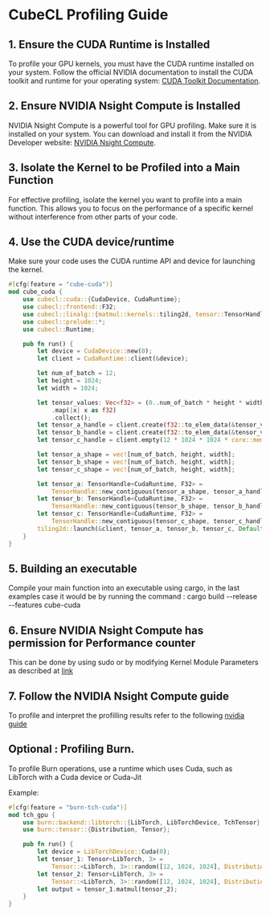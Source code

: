# CubeCL Profiling Guide

## 1. Ensure the CUDA Runtime is Installed

To profile your GPU kernels, you must have the CUDA runtime installed on your system. Follow the official NVIDIA documentation to install the CUDA toolkit and runtime for your operating system: [CUDA Toolkit Documentation](https://docs.nvidia.com/cuda/cuda-installation-guide-linux/index.html).

## 2. Ensure NVIDIA Nsight Compute is Installed

NVIDIA Nsight Compute is a powerful tool for GPU profiling. Make sure it is installed on your system. You can download and install it from the NVIDIA Developer website: [NVIDIA Nsight Compute](https://developer.nvidia.com/nsight-compute).

## 3. Isolate the Kernel to be Profiled into a Main Function

For effective profiling, isolate the kernel you want to profile into a main function. This allows you to focus on the performance of a specific kernel without interference from other parts of your code.

## 4. Use the CUDA device/runtime
Make sure your code uses the CUDA runtime API and device for launching the kernel.

```rust
#[cfg(feature = "cube-cuda")]
mod cube_cuda {
    use cubecl::cuda::{CudaDevice, CudaRuntime};
    use cubecl::frontend::F32;
    use cubecl::linalg::{matmul::kernels::tiling2d, tensor::TensorHandle};
    use cubecl::prelude::*;
    use cubecl::Runtime;

    pub fn run() {
        let device = CudaDevice::new(0);
        let client = CudaRuntime::client(&device);

        let num_of_batch = 12;
        let height = 1024;
        let width = 1024;

        let tensor_values: Vec<f32> = (0..num_of_batch * height * width)
            .map(|x| x as f32)
            .collect();
        let tensor_a_handle = client.create(f32::to_elem_data(&tensor_values));
        let tensor_b_handle = client.create(f32::to_elem_data(&tensor_values));
        let tensor_c_handle = client.empty(12 * 1024 * 1024 * core::mem::size_of::<f32>());

        let tensor_a_shape = vec![num_of_batch, height, width];
        let tensor_b_shape = vec![num_of_batch, height, width];
        let tensor_c_shape = vec![num_of_batch, height, width];

        let tensor_a: TensorHandle<CudaRuntime, F32> =
            TensorHandle::new_contiguous(tensor_a_shape, tensor_a_handle);
        let tensor_b: TensorHandle<CudaRuntime, F32> =
            TensorHandle::new_contiguous(tensor_b_shape, tensor_b_handle);
        let tensor_c: TensorHandle<CudaRuntime, F32> =
            TensorHandle::new_contiguous(tensor_c_shape, tensor_c_handle);
        tiling2d::launch(&client, tensor_a, tensor_b, tensor_c, Default::default());
    }
}
```

## 5. Building an executable
Compile your main function into an executable using cargo, in the last examples case it would be by running the command : 
cargo build --release --features cube-cuda

## 6. Ensure NVIDIA Nsight Compute has permission for Performance counter
This can be done by using sudo or by modifying Kernel Module Parameters as described at [link](https://gist.github.com/xaliander/8173ffe623546529c99e9cdd7e0655c4)

## 7. Follow the NVIDIA Nsight Compute guide
To profile and interpret the profilling results refer to the following [nvidia guide](https://docs.nvidia.com/nsight-compute/NsightCompute/index.html)

## Optional : Profiling Burn.
To profile Burn operations, use a runtime which uses Cuda, such as LibTorch with a Cuda device or Cuda-Jit

Example:
```rust
#[cfg(feature = "burn-tch-cuda")]
mod tch_gpu {
    use burn::backend::libtorch::{LibTorch, LibTorchDevice, TchTensor};
    use burn::tensor::{Distribution, Tensor};

    pub fn run() {
        let device = LibTorchDevice::Cuda(0);
        let tensor_1: Tensor<LibTorch, 3> =
            Tensor::<LibTorch, 3>::random([12, 1024, 1024], Distribution::Default, &device);
        let tensor_2: Tensor<LibTorch, 3> =
            Tensor::<LibTorch, 3>::random([12, 1024, 1024], Distribution::Default, &device);
        let output = tensor_1.matmul(tensor_2);
    }
}
```

